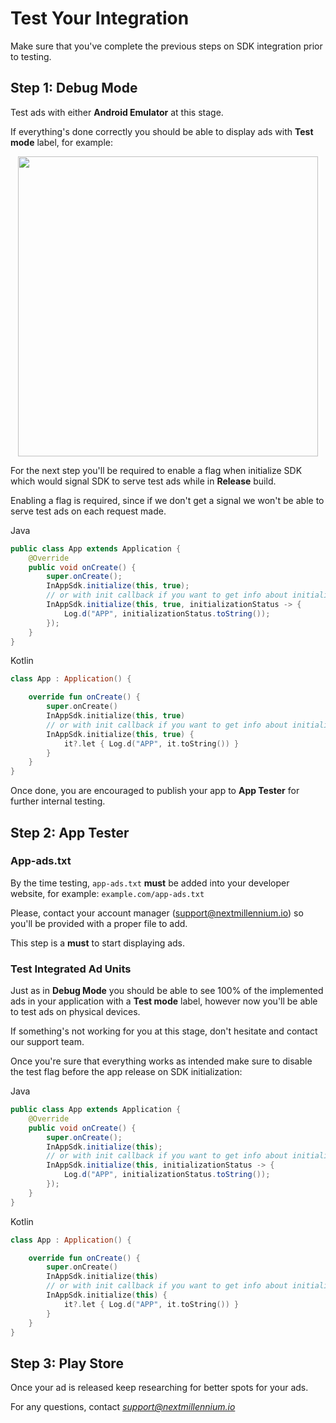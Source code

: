 # Test Your Integration

Make sure that you've complete the previous steps on SDK integration prior to testing.

## Step 1: Debug Mode

Test ads with either **Android Emulator** at this stage.

If everything's done correctly you should be able to display ads with **Test mode** label, for
example:

<p align="center">
<img src="https://github.com/nextmillenniummedia/inapp-android-example/blob/main/docs/images/test_ads.jpeg" height="480">
</p>

For the next step you'll be required to enable a flag when initialize SDK which would signal SDK to
serve test ads while in **Release** build.

Enabling a flag is required, since if we don't get a signal we won't be able to serve test ads on
each request made.

Java

```java
public class App extends Application {
    @Override
    public void onCreate() {
        super.onCreate();
        InAppSdk.initialize(this, true);
        // or with init callback if you want to get info about initialization status
        InAppSdk.initialize(this, true, initializationStatus -> {
            Log.d("APP", initializationStatus.toString());
        });
    }
}
```

Kotlin

```Kotlin
class App : Application() {

    override fun onCreate() {
        super.onCreate()
        InAppSdk.initialize(this, true)
        // or with init callback if you want to get info about initialization status
        InAppSdk.initialize(this, true) {
            it?.let { Log.d("APP", it.toString()) }
        }
    }
}
```

Once done, you are encouraged to publish your app to **App Tester** for further internal testing.

## Step 2: App Tester

### App-ads.txt

By the time testing, `app-ads.txt` **must** be added into your developer website, for
example: `example.com/app-ads.txt`

Please, contact your account manager ([support@nextmillennium.io]()) so you'll be provided with a
proper file to add.

This step is a **must** to start displaying ads.

### Test Integrated Ad Units

Just as in **Debug Mode** you should be able to see 100% of the implemented ads in your application
with a **Test mode** label, however now you'll be able to test ads on physical devices.

If something's not working for you at this stage, don't hesitate and contact our support team.

Once you're sure that everything works as intended make sure to disable the test flag before the app
release on SDK initialization:

Java

```java
public class App extends Application {
    @Override
    public void onCreate() {
        super.onCreate();
        InAppSdk.initialize(this);
        // or with init callback if you want to get info about initialization status
        InAppSdk.initialize(this, initializationStatus -> {
            Log.d("APP", initializationStatus.toString());
        });
    }
}
```

Kotlin

```Kotlin
class App : Application() {

    override fun onCreate() {
        super.onCreate()
        InAppSdk.initialize(this)
        // or with init callback if you want to get info about initialization status
        InAppSdk.initialize(this) {
            it?.let { Log.d("APP", it.toString()) }
        }
    }
}
```

## Step 3: Play Store

Once your ad is released keep researching for better spots for your ads.

For any questions, contact *support@nextmillennium.io*

